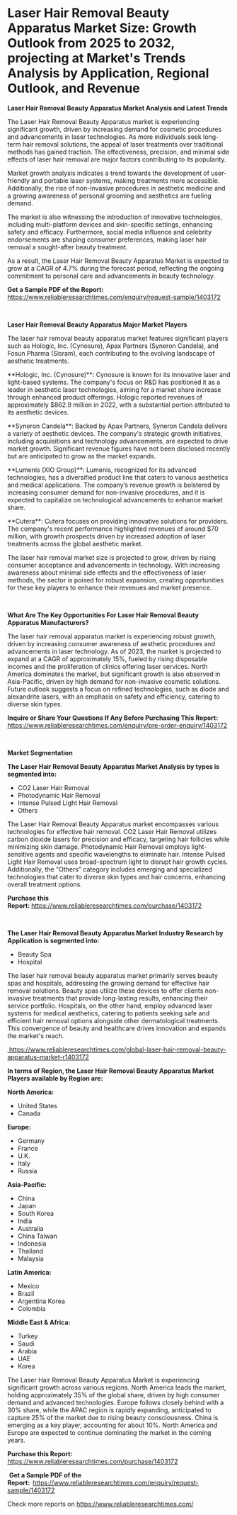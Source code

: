 <p><h1>Laser Hair Removal Beauty Apparatus Market Size: Growth Outlook from 2025 to 2032, projecting at Market's Trends Analysis by Application, Regional Outlook, and Revenue</h1></p><p><strong>Laser Hair Removal Beauty Apparatus Market Analysis and Latest Trends</strong></p>
<p><p>The Laser Hair Removal Beauty Apparatus market is experiencing significant growth, driven by increasing demand for cosmetic procedures and advancements in laser technologies. As more individuals seek long-term hair removal solutions, the appeal of laser treatments over traditional methods has gained traction. The effectiveness, precision, and minimal side effects of laser hair removal are major factors contributing to its popularity. </p><p>Market growth analysis indicates a trend towards the development of user-friendly and portable laser systems, making treatments more accessible. Additionally, the rise of non-invasive procedures in aesthetic medicine and a growing awareness of personal grooming and aesthetics are fueling demand. </p><p>The market is also witnessing the introduction of innovative technologies, including multi-platform devices and skin-specific settings, enhancing safety and efficacy. Furthermore, social media influence and celebrity endorsements are shaping consumer preferences, making laser hair removal a sought-after beauty treatment.</p><p>As a result, the Laser Hair Removal Beauty Apparatus Market is expected to grow at a CAGR of 4.7% during the forecast period, reflecting the ongoing commitment to personal care and advancements in beauty technology.</p></p>
<p><strong>Get a Sample PDF of the Report:&nbsp;</strong> <a href="https://www.reliableresearchtimes.com/enquiry/request-sample/1403172?utm_campaign=3067&utm_medium=2&utm_source=Github&utm_content=ia&utm_term=28032025&utm_id=laser-hair-removal-beauty-apparatus">https://www.reliableresearchtimes.com/enquiry/request-sample/1403172</a></p>
<p>&nbsp;</p>
<p><strong>Laser Hair Removal Beauty Apparatus Major Market Players</strong></p>
<p><p>The laser hair removal beauty apparatus market features significant players such as Hologic, Inc. (Cynosure), Apax Partners (Syneron Candela), and Fosun Pharma (Sisram), each contributing to the evolving landscape of aesthetic treatments.</p><p>**Hologic, Inc. (Cynosure)**: Cynosure is known for its innovative laser and light-based systems. The company's focus on R&D has positioned it as a leader in aesthetic laser technologies, aiming for a market share increase through enhanced product offerings. Hologic reported revenues of approximately $862.9 million in 2022, with a substantial portion attributed to its aesthetic devices.</p><p>**Syneron Candela**: Backed by Apax Partners, Syneron Candela delivers a variety of aesthetic devices. The company's strategic growth initiatives, including acquisitions and technology advancements, are expected to drive market growth. Significant revenue figures have not been disclosed recently but are anticipated to grow as the market expands.</p><p>**Lumenis (XIO Group)**: Lumenis, recognized for its advanced technologies, has a diversified product line that caters to various aesthetics and medical applications. The company’s revenue growth is bolstered by increasing consumer demand for non-invasive procedures, and it is expected to capitalize on technological advancements to enhance market share.</p><p>**Cutera**: Cutera focuses on providing innovative solutions for providers. The company's recent performance highlighted revenues of around $70 million, with growth prospects driven by increased adoption of laser treatments across the global aesthetic market.</p><p>The laser hair removal market size is projected to grow, driven by rising consumer acceptance and advancements in technology. With increasing awareness about minimal side effects and the effectiveness of laser methods, the sector is poised for robust expansion, creating opportunities for these key players to enhance their revenues and market presence.</p></p>
<p>&nbsp;</p>
<p><strong>What Are The Key Opportunities For Laser Hair Removal Beauty Apparatus Manufacturers?</strong></p>
<p><p>The laser hair removal apparatus market is experiencing robust growth, driven by increasing consumer awareness of aesthetic procedures and advancements in laser technology. As of 2023, the market is projected to expand at a CAGR of approximately 15%, fueled by rising disposable incomes and the proliferation of clinics offering laser services. North America dominates the market, but significant growth is also observed in Asia-Pacific, driven by high demand for non-invasive cosmetic solutions. Future outlook suggests a focus on refined technologies, such as diode and alexandrite lasers, with an emphasis on safety and efficiency, catering to diverse skin types.</p></p>
<p><strong>Inquire or Share Your Questions If Any Before Purchasing This Report:</strong> <a href="https://www.reliableresearchtimes.com/enquiry/pre-order-enquiry/1403172?utm_campaign=3067&utm_medium=2&utm_source=Github&utm_content=ia&utm_term=28032025&utm_id=laser-hair-removal-beauty-apparatus">https://www.reliableresearchtimes.com/enquiry/pre-order-enquiry/1403172</a></p>
<p>&nbsp;</p>
<p><strong>Market Segmentation</strong></p>
<p><strong>The Laser Hair Removal Beauty Apparatus Market Analysis by types is segmented into:</strong></p>
<p><ul><li>CO2 Laser Hair Removal</li><li>Photodynamic Hair Removal</li><li>Intense Pulsed Light Hair Removal</li><li>Others</li></ul></p>
<p><p>The Laser Hair Removal Beauty Apparatus market encompasses various technologies for effective hair removal. CO2 Laser Hair Removal utilizes carbon dioxide lasers for precision and efficacy, targeting hair follicles while minimizing skin damage. Photodynamic Hair Removal employs light-sensitive agents and specific wavelengths to eliminate hair. Intense Pulsed Light Hair Removal uses broad-spectrum light to disrupt hair growth cycles. Additionally, the "Others" category includes emerging and specialized technologies that cater to diverse skin types and hair concerns, enhancing overall treatment options.</p></p>
<p><strong>Purchase this Report:&nbsp;</strong><a href="https://www.reliableresearchtimes.com/purchase/1403172?utm_campaign=3067&utm_medium=2&utm_source=Github&utm_content=ia&utm_term=28032025&utm_id=laser-hair-removal-beauty-apparatus">https://www.reliableresearchtimes.com/purchase/1403172</a></p>
<p>&nbsp;</p>
<p><strong>The Laser Hair Removal Beauty Apparatus Market Industry Research by Application is segmented into:</strong></p>
<p><ul><li>Beauty Spa</li><li>Hospital</li></ul></p>
<p><p>The laser hair removal beauty apparatus market primarily serves beauty spas and hospitals, addressing the growing demand for effective hair removal solutions. Beauty spas utilize these devices to offer clients non-invasive treatments that provide long-lasting results, enhancing their service portfolio. Hospitals, on the other hand, employ advanced laser systems for medical aesthetics, catering to patients seeking safe and efficient hair removal options alongside other dermatological treatments. This convergence of beauty and healthcare drives innovation and expands the market's reach.</p></p>
<p><a href="https://www.reliableresearchtimes.com/global-laser-hair-removal-beauty-apparatus-market-r1403172?utm_campaign=3067&utm_medium=2&utm_source=Github&utm_content=ia&utm_term=28032025&utm_id=laser-hair-removal-beauty-apparatus">&nbsp;https://www.reliableresearchtimes.com/global-laser-hair-removal-beauty-apparatus-market-r1403172</a></p>
<p><strong>In terms of Region, the Laser Hair Removal Beauty Apparatus Market Players available by Region are:</strong></p>
<p>
    <p> <strong> North America: </strong>
        <ul>
            <li>United States</li>
            <li>Canada</li>
        </ul>
        </p> 
    <p> <strong> Europe: </strong>
        <ul>
            <li>Germany</li>
            <li>France</li>
            <li>U.K.</li>
            <li>Italy</li>
            <li>Russia</li>
        </ul>
        </p> 
    <p> <strong> Asia-Pacific: </strong>
        <ul>
            <li>China</li>
            <li>Japan</li>
            <li>South Korea</li>
            <li>India</li>
            <li>Australia</li>
            <li>China Taiwan</li>
            <li>Indonesia</li>
            <li>Thailand</li>
            <li>Malaysia</li>
        </ul>
        </p> 
    <p> <strong> Latin America: </strong>
        <ul>
            <li>Mexico</li>
            <li>Brazil</li>
            <li>Argentina Korea</li>
            <li>Colombia</li>
        </ul>
        </p> 
    <p> <strong> Middle East & Africa: </strong>
        <ul>
            <li>Turkey</li>
            <li>Saudi</li>
            <li>Arabia</li>
            <li>UAE</li>
            <li>Korea</li>
        </ul>
    </p>
    </p>
<p><p>The Laser Hair Removal Beauty Apparatus Market is experiencing significant growth across various regions. North America leads the market, holding approximately 35% of the global share, driven by high consumer demand and advanced technologies. Europe follows closely behind with a 30% share, while the APAC region is rapidly expanding, anticipated to capture 25% of the market due to rising beauty consciousness. China is emerging as a key player, accounting for about 10%. North America and Europe are expected to continue dominating the market in the coming years.</p></p>
<p><strong>Purchase this Report: </strong><a href="https://www.reliableresearchtimes.com/purchase/1403172?utm_campaign=3067&utm_medium=2&utm_source=Github&utm_content=ia&utm_term=28032025&utm_id=laser-hair-removal-beauty-apparatus">https://www.reliableresearchtimes.com/purchase/1403172</a></p>
<p>&nbsp;<strong>Get a Sample PDF of the Report:&nbsp;&nbsp;</strong><a href="https://www.reliableresearchtimes.com/enquiry/request-sample/1403172?utm_campaign=3067&utm_medium=2&utm_source=Github&utm_content=ia&utm_term=28032025&utm_id=laser-hair-removal-beauty-apparatus">https://www.reliableresearchtimes.com/enquiry/request-sample/1403172</a></p>
<p><strong></strong></p>
<p>Check more reports on <a href="https://www.reliableresearchtimes.com/?utm_campaign=3067&utm_medium=2&utm_source=Github&utm_content=ia&utm_term=28032025&utm_id=laser-hair-removal-beauty-apparatus">https://www.reliableresearchtimes.com/</a></p>